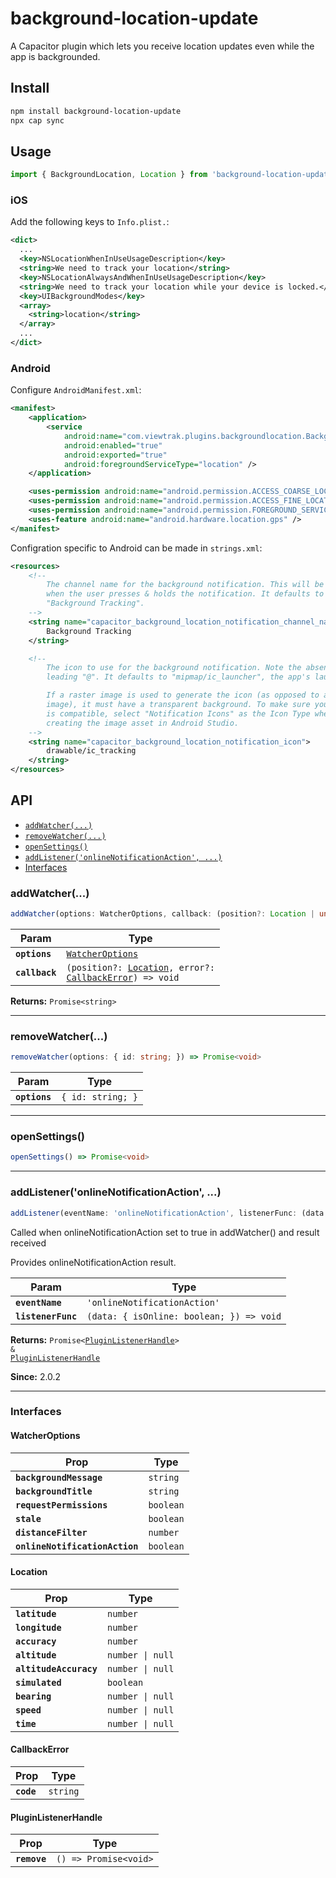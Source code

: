 # background-location-update

A Capacitor plugin which lets you receive location updates even while the app is backgrounded.

## Install

```bash
npm install background-location-update
npx cap sync
```

## Usage

```typescript
import { BackgroundLocation, Location } from 'background-location-update';
```

### iOS

Add the following keys to `Info.plist.`:

```xml
<dict>
  ...
  <key>NSLocationWhenInUseUsageDescription</key>
  <string>We need to track your location</string>
  <key>NSLocationAlwaysAndWhenInUseUsageDescription</key>
  <string>We need to track your location while your device is locked.</string>
  <key>UIBackgroundModes</key>
  <array>
    <string>location</string>
  </array>
  ...
</dict>
```

### Android

Configure `AndroidManifest.xml`:

```xml
<manifest>
    <application>
        <service
            android:name="com.viewtrak.plugins.backgroundlocation.BackgroundLoctionService"
            android:enabled="true"
            android:exported="true"
            android:foregroundServiceType="location" />
    </application>

    <uses-permission android:name="android.permission.ACCESS_COARSE_LOCATION" />
    <uses-permission android:name="android.permission.ACCESS_FINE_LOCATION" />
    <uses-permission android:name="android.permission.FOREGROUND_SERVICE" />
    <uses-feature android:name="android.hardware.location.gps" />
</manifest>
```

Configration specific to Android can be made in `strings.xml`:

```xml
<resources>
    <!--
        The channel name for the background notification. This will be visible
        when the user presses & holds the notification. It defaults to
        "Background Tracking".
    -->
    <string name="capacitor_background_location_notification_channel_name">
        Background Tracking
    </string>

    <!--
        The icon to use for the background notification. Note the absence of a
        leading "@". It defaults to "mipmap/ic_launcher", the app's launch icon.

        If a raster image is used to generate the icon (as opposed to a vector
        image), it must have a transparent background. To make sure your image
        is compatible, select "Notification Icons" as the Icon Type when
        creating the image asset in Android Studio.
    -->
    <string name="capacitor_background_location_notification_icon">
        drawable/ic_tracking
    </string>
</resources>

```

## API

<docgen-index>

* [`addWatcher(...)`](#addwatcher)
* [`removeWatcher(...)`](#removewatcher)
* [`openSettings()`](#opensettings)
* [`addListener('onlineNotificationAction', ...)`](#addlisteneronlinenotificationaction)
* [Interfaces](#interfaces)

</docgen-index>

<docgen-api>
<!--Update the source file JSDoc comments and rerun docgen to update the docs below-->

### addWatcher(...)

```typescript
addWatcher(options: WatcherOptions, callback: (position?: Location | undefined, error?: CallbackError | undefined) => void) => Promise<string>
```

| Param          | Type                                                                                                                      |
| -------------- | ------------------------------------------------------------------------------------------------------------------------- |
| **`options`**  | <code><a href="#watcheroptions">WatcherOptions</a></code>                                                                 |
| **`callback`** | <code>(position?: <a href="#location">Location</a>, error?: <a href="#callbackerror">CallbackError</a>) =&gt; void</code> |

**Returns:** <code>Promise&lt;string&gt;</code>

--------------------


### removeWatcher(...)

```typescript
removeWatcher(options: { id: string; }) => Promise<void>
```

| Param         | Type                         |
| ------------- | ---------------------------- |
| **`options`** | <code>{ id: string; }</code> |

--------------------


### openSettings()

```typescript
openSettings() => Promise<void>
```

--------------------


### addListener('onlineNotificationAction', ...)

```typescript
addListener(eventName: 'onlineNotificationAction', listenerFunc: (data: { isOnline: boolean; }) => void) => Promise<PluginListenerHandle> & PluginListenerHandle
```

Called when onlineNotificationAction set to true in addWatcher() and result received

Provides onlineNotificationAction result.

| Param              | Type                                                   |
| ------------------ | ------------------------------------------------------ |
| **`eventName`**    | <code>'onlineNotificationAction'</code>                |
| **`listenerFunc`** | <code>(data: { isOnline: boolean; }) =&gt; void</code> |

**Returns:** <code>Promise&lt;<a href="#pluginlistenerhandle">PluginListenerHandle</a>&gt; & <a href="#pluginlistenerhandle">PluginListenerHandle</a></code>

**Since:** 2.0.2

--------------------


### Interfaces


#### WatcherOptions

| Prop                           | Type                 |
| ------------------------------ | -------------------- |
| **`backgroundMessage`**        | <code>string</code>  |
| **`backgroundTitle`**          | <code>string</code>  |
| **`requestPermissions`**       | <code>boolean</code> |
| **`stale`**                    | <code>boolean</code> |
| **`distanceFilter`**           | <code>number</code>  |
| **`onlineNotificationAction`** | <code>boolean</code> |


#### Location

| Prop                   | Type                        |
| ---------------------- | --------------------------- |
| **`latitude`**         | <code>number</code>         |
| **`longitude`**        | <code>number</code>         |
| **`accuracy`**         | <code>number</code>         |
| **`altitude`**         | <code>number \| null</code> |
| **`altitudeAccuracy`** | <code>number \| null</code> |
| **`simulated`**        | <code>boolean</code>        |
| **`bearing`**          | <code>number \| null</code> |
| **`speed`**            | <code>number \| null</code> |
| **`time`**             | <code>number \| null</code> |


#### CallbackError

| Prop       | Type                |
| ---------- | ------------------- |
| **`code`** | <code>string</code> |


#### PluginListenerHandle

| Prop         | Type                                      |
| ------------ | ----------------------------------------- |
| **`remove`** | <code>() =&gt; Promise&lt;void&gt;</code> |

</docgen-api>
